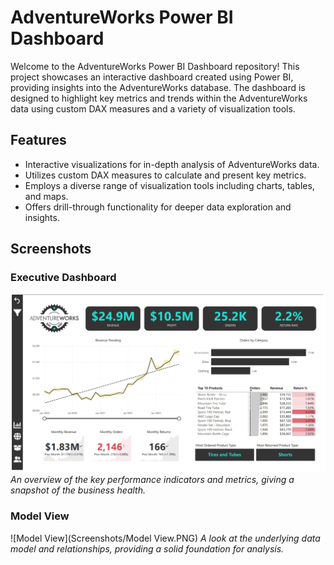 # AdventureWorks Power BI Dashboard

Welcome to the AdventureWorks Power BI Dashboard repository! This project showcases an interactive dashboard created using Power BI, providing insights into the AdventureWorks database. The dashboard is designed to highlight key metrics and trends within the AdventureWorks data using custom DAX measures and a variety of visualization tools.

## Features

- Interactive visualizations for in-depth analysis of AdventureWorks data.
- Utilizes custom DAX measures to calculate and present key metrics.
- Employs a diverse range of visualization tools including charts, tables, and maps.
- Offers drill-through functionality for deeper data exploration and insights.

## Screenshots

### Executive Dashboard

![Executive Dashboard](Screenshots/Exec.PNG)
*An overview of the key performance indicators and metrics, giving a snapshot of the business health.*

### Model View

![Model View](Screenshots/Model View.PNG)
*A look at the underlying data model and relationships, providing a solid foundation for analysis.*
